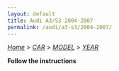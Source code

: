 ```yaml
---
layout: default
title: Audi A3/S3 2004-2007
permalink: /audi/a3-s3/2004-2007/
---
```

[*Home*](/) > [*CAR*](/car/) > [*MODEL*](/car/model/) > [*YEAR*](/car/model/year/)

**Follow the instructions**
